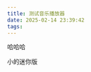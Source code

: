 ```yaml
---
title: 测试音乐播放器
date: 2025-02-14 23:39:42
tags:
---
```

<link rel="stylesheet" href="https://unpkg.com/aplayer@1.10.1/dist/APlayer.min.css"><!--APlayer的样式-->
<script src="https://unpkg.com/aplayer@1.10.1/dist/APlayer.min.js"></script><!--APlayer的依赖-->
<script src="https://unpkg.com/meting@2/dist/Meting.min.js"></script><!--Meting的依赖-->
<meting-js
    server="netease"
    type="playlist"
    autoplay=false 
    lrc-type=3
    id="7893371839"> 
</meting-js> 



哈哈哈


小的迷你版


<link rel="stylesheet" href="https://unpkg.com/aplayer@1.10.1/dist/APlayer.min.css"><!--APlayer的样式-->
<script src="https://unpkg.com/aplayer@1.10.1/dist/APlayer.min.js"></script><!--APlayer的依赖-->
<script src="https://unpkg.com/meting@2/dist/Meting.min.js"></script><!--Meting的依赖-->
<meting-js
    server="netease"
    type="playlist"
    autoplay=false
    mini=true
    id="7893371839"> 
</meting-js>